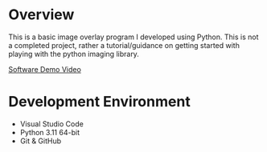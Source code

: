 # Overview
This is a basic image overlay program I developed using Python. This is not a completed project, rather a tutorial/guidance on getting started with playing with the python imaging library.

[Software Demo Video](https://www.youtube.com/watch?v=qS5ZdYqeuSY)

# Development Environment
* Visual Studio Code
* Python 3.11 64-bit
* Git & GitHub

